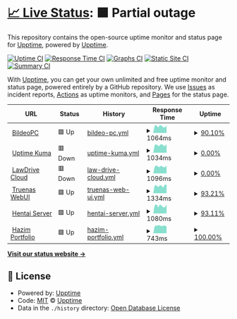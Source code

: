 # [📈 Live Status](https://uptime.lawcloud.page): <!--live status--> **🟧 Partial outage**

This repository contains the open-source uptime monitor and status page for [Upptime](https://upptime.js.org), powered by [Upptime](https://github.com/upptime/upptime).

[![Uptime CI](https://github.com/TheBlankness/uptime-lawcloud/workflows/Uptime%20CI/badge.svg)](https://github.com/TheBlankness/uptime-lawcloud/actions?query=workflow%3A%22Uptime+CI%22)
[![Response Time CI](https://github.com/TheBlankness/uptime-lawcloud/workflows/Response%20Time%20CI/badge.svg)](https://github.com/TheBlankness/uptime-lawcloud/actions?query=workflow%3A%22Response+Time+CI%22)
[![Graphs CI](https://github.com/TheBlankness/uptime-lawcloud/workflows/Graphs%20CI/badge.svg)](https://github.com/TheBlankness/uptime-lawcloud/actions?query=workflow%3A%22Graphs+CI%22)
[![Static Site CI](https://github.com/TheBlankness/uptime-lawcloud/workflows/Static%20Site%20CI/badge.svg)](https://github.com/TheBlankness/uptime-lawcloud/actions?query=workflow%3A%22Static+Site+CI%22)
[![Summary CI](https://github.com/TheBlankness/uptime-lawcloud/workflows/Summary%20CI/badge.svg)](https://github.com/TheBlankness/uptime-lawcloud/actions?query=workflow%3A%22Summary+CI%22)

With [Upptime](https://upptime.js.org), you can get your own unlimited and free uptime monitor and status page, powered entirely by a GitHub repository. We use [Issues](https://github.com/upptime/upptime/issues) as incident reports, [Actions](https://github.com/TheBlankness/uptime-lawcloud/actions) as uptime monitors, and [Pages](https://lawcloud.page) for the status page.

<!--start: status pages-->
<!-- This summary is generated by Upptime (https://github.com/upptime/upptime) -->
<!-- Do not edit this manually, your changes will be overwritten -->
<!-- prettier-ignore -->
| URL | Status | History | Response Time | Uptime |
| --- | ------ | ------- | ------------- | ------ |
| <img alt="" src="https://icons.duckduckgo.com/ip3/null.ico" height="13"> [BildeoPC](www.bildeopc.com) | 🟩 Up | [bildeo-pc.yml](https://github.com/TheBlankness/uptime-lawcloud/commits/HEAD/history/bildeo-pc.yml) | <details><summary><img alt="Response time graph" src="./graphs/bildeo-pc/response-time-week.png" height="20"> 1064ms</summary><br><a href="https://uptime.lawcloud.page/history/bildeo-pc"><img alt="Response time 1086" src="https://img.shields.io/endpoint?url=https%3A%2F%2Fraw.githubusercontent.com%2FTheBlankness%2Fuptime-lawcloud%2FHEAD%2Fapi%2Fbildeo-pc%2Fresponse-time.json"></a><br><a href="https://uptime.lawcloud.page/history/bildeo-pc"><img alt="24-hour response time 1228" src="https://img.shields.io/endpoint?url=https%3A%2F%2Fraw.githubusercontent.com%2FTheBlankness%2Fuptime-lawcloud%2FHEAD%2Fapi%2Fbildeo-pc%2Fresponse-time-day.json"></a><br><a href="https://uptime.lawcloud.page/history/bildeo-pc"><img alt="7-day response time 1064" src="https://img.shields.io/endpoint?url=https%3A%2F%2Fraw.githubusercontent.com%2FTheBlankness%2Fuptime-lawcloud%2FHEAD%2Fapi%2Fbildeo-pc%2Fresponse-time-week.json"></a><br><a href="https://uptime.lawcloud.page/history/bildeo-pc"><img alt="30-day response time 997" src="https://img.shields.io/endpoint?url=https%3A%2F%2Fraw.githubusercontent.com%2FTheBlankness%2Fuptime-lawcloud%2FHEAD%2Fapi%2Fbildeo-pc%2Fresponse-time-month.json"></a><br><a href="https://uptime.lawcloud.page/history/bildeo-pc"><img alt="1-year response time 1086" src="https://img.shields.io/endpoint?url=https%3A%2F%2Fraw.githubusercontent.com%2FTheBlankness%2Fuptime-lawcloud%2FHEAD%2Fapi%2Fbildeo-pc%2Fresponse-time-year.json"></a></details> | <details><summary><a href="https://uptime.lawcloud.page/history/bildeo-pc">90.10%</a></summary><a href="https://uptime.lawcloud.page/history/bildeo-pc"><img alt="All-time uptime 91.71%" src="https://img.shields.io/endpoint?url=https%3A%2F%2Fraw.githubusercontent.com%2FTheBlankness%2Fuptime-lawcloud%2FHEAD%2Fapi%2Fbildeo-pc%2Fuptime.json"></a><br><a href="https://uptime.lawcloud.page/history/bildeo-pc"><img alt="24-hour uptime 66.67%" src="https://img.shields.io/endpoint?url=https%3A%2F%2Fraw.githubusercontent.com%2FTheBlankness%2Fuptime-lawcloud%2FHEAD%2Fapi%2Fbildeo-pc%2Fuptime-day.json"></a><br><a href="https://uptime.lawcloud.page/history/bildeo-pc"><img alt="7-day uptime 90.10%" src="https://img.shields.io/endpoint?url=https%3A%2F%2Fraw.githubusercontent.com%2FTheBlankness%2Fuptime-lawcloud%2FHEAD%2Fapi%2Fbildeo-pc%2Fuptime-week.json"></a><br><a href="https://uptime.lawcloud.page/history/bildeo-pc"><img alt="30-day uptime 86.28%" src="https://img.shields.io/endpoint?url=https%3A%2F%2Fraw.githubusercontent.com%2FTheBlankness%2Fuptime-lawcloud%2FHEAD%2Fapi%2Fbildeo-pc%2Fuptime-month.json"></a><br><a href="https://uptime.lawcloud.page/history/bildeo-pc"><img alt="1-year uptime 91.71%" src="https://img.shields.io/endpoint?url=https%3A%2F%2Fraw.githubusercontent.com%2FTheBlankness%2Fuptime-lawcloud%2FHEAD%2Fapi%2Fbildeo-pc%2Fuptime-year.json"></a></details>
| <img alt="" src="https://icons.duckduckgo.com/ip3/null.ico" height="13"> [Uptime Kuma](status.lawcloud.page) | 🟥 Down | [uptime-kuma.yml](https://github.com/TheBlankness/uptime-lawcloud/commits/HEAD/history/uptime-kuma.yml) | <details><summary><img alt="Response time graph" src="./graphs/uptime-kuma/response-time-week.png" height="20"> 1034ms</summary><br><a href="https://uptime.lawcloud.page/history/uptime-kuma"><img alt="Response time 1626" src="https://img.shields.io/endpoint?url=https%3A%2F%2Fraw.githubusercontent.com%2FTheBlankness%2Fuptime-lawcloud%2FHEAD%2Fapi%2Fuptime-kuma%2Fresponse-time.json"></a><br><a href="https://uptime.lawcloud.page/history/uptime-kuma"><img alt="24-hour response time 0" src="https://img.shields.io/endpoint?url=https%3A%2F%2Fraw.githubusercontent.com%2FTheBlankness%2Fuptime-lawcloud%2FHEAD%2Fapi%2Fuptime-kuma%2Fresponse-time-day.json"></a><br><a href="https://uptime.lawcloud.page/history/uptime-kuma"><img alt="7-day response time 1034" src="https://img.shields.io/endpoint?url=https%3A%2F%2Fraw.githubusercontent.com%2FTheBlankness%2Fuptime-lawcloud%2FHEAD%2Fapi%2Fuptime-kuma%2Fresponse-time-week.json"></a><br><a href="https://uptime.lawcloud.page/history/uptime-kuma"><img alt="30-day response time 984" src="https://img.shields.io/endpoint?url=https%3A%2F%2Fraw.githubusercontent.com%2FTheBlankness%2Fuptime-lawcloud%2FHEAD%2Fapi%2Fuptime-kuma%2Fresponse-time-month.json"></a><br><a href="https://uptime.lawcloud.page/history/uptime-kuma"><img alt="1-year response time 1626" src="https://img.shields.io/endpoint?url=https%3A%2F%2Fraw.githubusercontent.com%2FTheBlankness%2Fuptime-lawcloud%2FHEAD%2Fapi%2Fuptime-kuma%2Fresponse-time-year.json"></a></details> | <details><summary><a href="https://uptime.lawcloud.page/history/uptime-kuma">0.00%</a></summary><a href="https://uptime.lawcloud.page/history/uptime-kuma"><img alt="All-time uptime 55.74%" src="https://img.shields.io/endpoint?url=https%3A%2F%2Fraw.githubusercontent.com%2FTheBlankness%2Fuptime-lawcloud%2FHEAD%2Fapi%2Fuptime-kuma%2Fuptime.json"></a><br><a href="https://uptime.lawcloud.page/history/uptime-kuma"><img alt="24-hour uptime 0.00%" src="https://img.shields.io/endpoint?url=https%3A%2F%2Fraw.githubusercontent.com%2FTheBlankness%2Fuptime-lawcloud%2FHEAD%2Fapi%2Fuptime-kuma%2Fuptime-day.json"></a><br><a href="https://uptime.lawcloud.page/history/uptime-kuma"><img alt="7-day uptime 0.00%" src="https://img.shields.io/endpoint?url=https%3A%2F%2Fraw.githubusercontent.com%2FTheBlankness%2Fuptime-lawcloud%2FHEAD%2Fapi%2Fuptime-kuma%2Fuptime-week.json"></a><br><a href="https://uptime.lawcloud.page/history/uptime-kuma"><img alt="30-day uptime 0.00%" src="https://img.shields.io/endpoint?url=https%3A%2F%2Fraw.githubusercontent.com%2FTheBlankness%2Fuptime-lawcloud%2FHEAD%2Fapi%2Fuptime-kuma%2Fuptime-month.json"></a><br><a href="https://uptime.lawcloud.page/history/uptime-kuma"><img alt="1-year uptime 55.74%" src="https://img.shields.io/endpoint?url=https%3A%2F%2Fraw.githubusercontent.com%2FTheBlankness%2Fuptime-lawcloud%2FHEAD%2Fapi%2Fuptime-kuma%2Fuptime-year.json"></a></details>
| <img alt="" src="https://icons.duckduckgo.com/ip3/null.ico" height="13"> [LawDrive Cloud](lawdrive.lawcloud.page) | 🟥 Down | [law-drive-cloud.yml](https://github.com/TheBlankness/uptime-lawcloud/commits/HEAD/history/law-drive-cloud.yml) | <details><summary><img alt="Response time graph" src="./graphs/law-drive-cloud/response-time-week.png" height="20"> 1096ms</summary><br><a href="https://uptime.lawcloud.page/history/law-drive-cloud"><img alt="Response time 1497" src="https://img.shields.io/endpoint?url=https%3A%2F%2Fraw.githubusercontent.com%2FTheBlankness%2Fuptime-lawcloud%2FHEAD%2Fapi%2Flaw-drive-cloud%2Fresponse-time.json"></a><br><a href="https://uptime.lawcloud.page/history/law-drive-cloud"><img alt="24-hour response time 0" src="https://img.shields.io/endpoint?url=https%3A%2F%2Fraw.githubusercontent.com%2FTheBlankness%2Fuptime-lawcloud%2FHEAD%2Fapi%2Flaw-drive-cloud%2Fresponse-time-day.json"></a><br><a href="https://uptime.lawcloud.page/history/law-drive-cloud"><img alt="7-day response time 1096" src="https://img.shields.io/endpoint?url=https%3A%2F%2Fraw.githubusercontent.com%2FTheBlankness%2Fuptime-lawcloud%2FHEAD%2Fapi%2Flaw-drive-cloud%2Fresponse-time-week.json"></a><br><a href="https://uptime.lawcloud.page/history/law-drive-cloud"><img alt="30-day response time 1279" src="https://img.shields.io/endpoint?url=https%3A%2F%2Fraw.githubusercontent.com%2FTheBlankness%2Fuptime-lawcloud%2FHEAD%2Fapi%2Flaw-drive-cloud%2Fresponse-time-month.json"></a><br><a href="https://uptime.lawcloud.page/history/law-drive-cloud"><img alt="1-year response time 1497" src="https://img.shields.io/endpoint?url=https%3A%2F%2Fraw.githubusercontent.com%2FTheBlankness%2Fuptime-lawcloud%2FHEAD%2Fapi%2Flaw-drive-cloud%2Fresponse-time-year.json"></a></details> | <details><summary><a href="https://uptime.lawcloud.page/history/law-drive-cloud">0.00%</a></summary><a href="https://uptime.lawcloud.page/history/law-drive-cloud"><img alt="All-time uptime 63.06%" src="https://img.shields.io/endpoint?url=https%3A%2F%2Fraw.githubusercontent.com%2FTheBlankness%2Fuptime-lawcloud%2FHEAD%2Fapi%2Flaw-drive-cloud%2Fuptime.json"></a><br><a href="https://uptime.lawcloud.page/history/law-drive-cloud"><img alt="24-hour uptime 0.00%" src="https://img.shields.io/endpoint?url=https%3A%2F%2Fraw.githubusercontent.com%2FTheBlankness%2Fuptime-lawcloud%2FHEAD%2Fapi%2Flaw-drive-cloud%2Fuptime-day.json"></a><br><a href="https://uptime.lawcloud.page/history/law-drive-cloud"><img alt="7-day uptime 0.00%" src="https://img.shields.io/endpoint?url=https%3A%2F%2Fraw.githubusercontent.com%2FTheBlankness%2Fuptime-lawcloud%2FHEAD%2Fapi%2Flaw-drive-cloud%2Fuptime-week.json"></a><br><a href="https://uptime.lawcloud.page/history/law-drive-cloud"><img alt="30-day uptime 19.98%" src="https://img.shields.io/endpoint?url=https%3A%2F%2Fraw.githubusercontent.com%2FTheBlankness%2Fuptime-lawcloud%2FHEAD%2Fapi%2Flaw-drive-cloud%2Fuptime-month.json"></a><br><a href="https://uptime.lawcloud.page/history/law-drive-cloud"><img alt="1-year uptime 63.06%" src="https://img.shields.io/endpoint?url=https%3A%2F%2Fraw.githubusercontent.com%2FTheBlankness%2Fuptime-lawcloud%2FHEAD%2Fapi%2Flaw-drive-cloud%2Fuptime-year.json"></a></details>
| <img alt="" src="https://icons.duckduckgo.com/ip3/null.ico" height="13"> [Truenas WebUI](truenas.lawcloud.page) | 🟩 Up | [truenas-web-ui.yml](https://github.com/TheBlankness/uptime-lawcloud/commits/HEAD/history/truenas-web-ui.yml) | <details><summary><img alt="Response time graph" src="./graphs/truenas-web-ui/response-time-week.png" height="20"> 1334ms</summary><br><a href="https://uptime.lawcloud.page/history/truenas-web-ui"><img alt="Response time 1536" src="https://img.shields.io/endpoint?url=https%3A%2F%2Fraw.githubusercontent.com%2FTheBlankness%2Fuptime-lawcloud%2FHEAD%2Fapi%2Ftruenas-web-ui%2Fresponse-time.json"></a><br><a href="https://uptime.lawcloud.page/history/truenas-web-ui"><img alt="24-hour response time 1426" src="https://img.shields.io/endpoint?url=https%3A%2F%2Fraw.githubusercontent.com%2FTheBlankness%2Fuptime-lawcloud%2FHEAD%2Fapi%2Ftruenas-web-ui%2Fresponse-time-day.json"></a><br><a href="https://uptime.lawcloud.page/history/truenas-web-ui"><img alt="7-day response time 1334" src="https://img.shields.io/endpoint?url=https%3A%2F%2Fraw.githubusercontent.com%2FTheBlankness%2Fuptime-lawcloud%2FHEAD%2Fapi%2Ftruenas-web-ui%2Fresponse-time-week.json"></a><br><a href="https://uptime.lawcloud.page/history/truenas-web-ui"><img alt="30-day response time 1236" src="https://img.shields.io/endpoint?url=https%3A%2F%2Fraw.githubusercontent.com%2FTheBlankness%2Fuptime-lawcloud%2FHEAD%2Fapi%2Ftruenas-web-ui%2Fresponse-time-month.json"></a><br><a href="https://uptime.lawcloud.page/history/truenas-web-ui"><img alt="1-year response time 1536" src="https://img.shields.io/endpoint?url=https%3A%2F%2Fraw.githubusercontent.com%2FTheBlankness%2Fuptime-lawcloud%2FHEAD%2Fapi%2Ftruenas-web-ui%2Fresponse-time-year.json"></a></details> | <details><summary><a href="https://uptime.lawcloud.page/history/truenas-web-ui">93.21%</a></summary><a href="https://uptime.lawcloud.page/history/truenas-web-ui"><img alt="All-time uptime 98.87%" src="https://img.shields.io/endpoint?url=https%3A%2F%2Fraw.githubusercontent.com%2FTheBlankness%2Fuptime-lawcloud%2FHEAD%2Fapi%2Ftruenas-web-ui%2Fuptime.json"></a><br><a href="https://uptime.lawcloud.page/history/truenas-web-ui"><img alt="24-hour uptime 67.33%" src="https://img.shields.io/endpoint?url=https%3A%2F%2Fraw.githubusercontent.com%2FTheBlankness%2Fuptime-lawcloud%2FHEAD%2Fapi%2Ftruenas-web-ui%2Fuptime-day.json"></a><br><a href="https://uptime.lawcloud.page/history/truenas-web-ui"><img alt="7-day uptime 93.21%" src="https://img.shields.io/endpoint?url=https%3A%2F%2Fraw.githubusercontent.com%2FTheBlankness%2Fuptime-lawcloud%2FHEAD%2Fapi%2Ftruenas-web-ui%2Fuptime-week.json"></a><br><a href="https://uptime.lawcloud.page/history/truenas-web-ui"><img alt="30-day uptime 98.39%" src="https://img.shields.io/endpoint?url=https%3A%2F%2Fraw.githubusercontent.com%2FTheBlankness%2Fuptime-lawcloud%2FHEAD%2Fapi%2Ftruenas-web-ui%2Fuptime-month.json"></a><br><a href="https://uptime.lawcloud.page/history/truenas-web-ui"><img alt="1-year uptime 98.87%" src="https://img.shields.io/endpoint?url=https%3A%2F%2Fraw.githubusercontent.com%2FTheBlankness%2Fuptime-lawcloud%2FHEAD%2Fapi%2Ftruenas-web-ui%2Fuptime-year.json"></a></details>
| <img alt="" src="https://icons.duckduckgo.com/ip3/null.ico" height="13"> [Hentai Server](hentai.lawcloud.page) | 🟩 Up | [hentai-server.yml](https://github.com/TheBlankness/uptime-lawcloud/commits/HEAD/history/hentai-server.yml) | <details><summary><img alt="Response time graph" src="./graphs/hentai-server/response-time-week.png" height="20"> 1080ms</summary><br><a href="https://uptime.lawcloud.page/history/hentai-server"><img alt="Response time 1048" src="https://img.shields.io/endpoint?url=https%3A%2F%2Fraw.githubusercontent.com%2FTheBlankness%2Fuptime-lawcloud%2FHEAD%2Fapi%2Fhentai-server%2Fresponse-time.json"></a><br><a href="https://uptime.lawcloud.page/history/hentai-server"><img alt="24-hour response time 1476" src="https://img.shields.io/endpoint?url=https%3A%2F%2Fraw.githubusercontent.com%2FTheBlankness%2Fuptime-lawcloud%2FHEAD%2Fapi%2Fhentai-server%2Fresponse-time-day.json"></a><br><a href="https://uptime.lawcloud.page/history/hentai-server"><img alt="7-day response time 1080" src="https://img.shields.io/endpoint?url=https%3A%2F%2Fraw.githubusercontent.com%2FTheBlankness%2Fuptime-lawcloud%2FHEAD%2Fapi%2Fhentai-server%2Fresponse-time-week.json"></a><br><a href="https://uptime.lawcloud.page/history/hentai-server"><img alt="30-day response time 1048" src="https://img.shields.io/endpoint?url=https%3A%2F%2Fraw.githubusercontent.com%2FTheBlankness%2Fuptime-lawcloud%2FHEAD%2Fapi%2Fhentai-server%2Fresponse-time-month.json"></a><br><a href="https://uptime.lawcloud.page/history/hentai-server"><img alt="1-year response time 1048" src="https://img.shields.io/endpoint?url=https%3A%2F%2Fraw.githubusercontent.com%2FTheBlankness%2Fuptime-lawcloud%2FHEAD%2Fapi%2Fhentai-server%2Fresponse-time-year.json"></a></details> | <details><summary><a href="https://uptime.lawcloud.page/history/hentai-server">93.11%</a></summary><a href="https://uptime.lawcloud.page/history/hentai-server"><img alt="All-time uptime 96.49%" src="https://img.shields.io/endpoint?url=https%3A%2F%2Fraw.githubusercontent.com%2FTheBlankness%2Fuptime-lawcloud%2FHEAD%2Fapi%2Fhentai-server%2Fuptime.json"></a><br><a href="https://uptime.lawcloud.page/history/hentai-server"><img alt="24-hour uptime 67.09%" src="https://img.shields.io/endpoint?url=https%3A%2F%2Fraw.githubusercontent.com%2FTheBlankness%2Fuptime-lawcloud%2FHEAD%2Fapi%2Fhentai-server%2Fuptime-day.json"></a><br><a href="https://uptime.lawcloud.page/history/hentai-server"><img alt="7-day uptime 93.11%" src="https://img.shields.io/endpoint?url=https%3A%2F%2Fraw.githubusercontent.com%2FTheBlankness%2Fuptime-lawcloud%2FHEAD%2Fapi%2Fhentai-server%2Fuptime-week.json"></a><br><a href="https://uptime.lawcloud.page/history/hentai-server"><img alt="30-day uptime 96.49%" src="https://img.shields.io/endpoint?url=https%3A%2F%2Fraw.githubusercontent.com%2FTheBlankness%2Fuptime-lawcloud%2FHEAD%2Fapi%2Fhentai-server%2Fuptime-month.json"></a><br><a href="https://uptime.lawcloud.page/history/hentai-server"><img alt="1-year uptime 96.49%" src="https://img.shields.io/endpoint?url=https%3A%2F%2Fraw.githubusercontent.com%2FTheBlankness%2Fuptime-lawcloud%2FHEAD%2Fapi%2Fhentai-server%2Fuptime-year.json"></a></details>
| <img alt="" src="https://icons.duckduckgo.com/ip3/null.ico" height="13"> [Hazim Portfolio](hazim.lawcloud.page) | 🟩 Up | [hazim-portfolio.yml](https://github.com/TheBlankness/uptime-lawcloud/commits/HEAD/history/hazim-portfolio.yml) | <details><summary><img alt="Response time graph" src="./graphs/hazim-portfolio/response-time-week.png" height="20"> 743ms</summary><br><a href="https://uptime.lawcloud.page/history/hazim-portfolio"><img alt="Response time 743" src="https://img.shields.io/endpoint?url=https%3A%2F%2Fraw.githubusercontent.com%2FTheBlankness%2Fuptime-lawcloud%2FHEAD%2Fapi%2Fhazim-portfolio%2Fresponse-time.json"></a><br><a href="https://uptime.lawcloud.page/history/hazim-portfolio"><img alt="24-hour response time 714" src="https://img.shields.io/endpoint?url=https%3A%2F%2Fraw.githubusercontent.com%2FTheBlankness%2Fuptime-lawcloud%2FHEAD%2Fapi%2Fhazim-portfolio%2Fresponse-time-day.json"></a><br><a href="https://uptime.lawcloud.page/history/hazim-portfolio"><img alt="7-day response time 743" src="https://img.shields.io/endpoint?url=https%3A%2F%2Fraw.githubusercontent.com%2FTheBlankness%2Fuptime-lawcloud%2FHEAD%2Fapi%2Fhazim-portfolio%2Fresponse-time-week.json"></a><br><a href="https://uptime.lawcloud.page/history/hazim-portfolio"><img alt="30-day response time 743" src="https://img.shields.io/endpoint?url=https%3A%2F%2Fraw.githubusercontent.com%2FTheBlankness%2Fuptime-lawcloud%2FHEAD%2Fapi%2Fhazim-portfolio%2Fresponse-time-month.json"></a><br><a href="https://uptime.lawcloud.page/history/hazim-portfolio"><img alt="1-year response time 743" src="https://img.shields.io/endpoint?url=https%3A%2F%2Fraw.githubusercontent.com%2FTheBlankness%2Fuptime-lawcloud%2FHEAD%2Fapi%2Fhazim-portfolio%2Fresponse-time-year.json"></a></details> | <details><summary><a href="https://uptime.lawcloud.page/history/hazim-portfolio">100.00%</a></summary><a href="https://uptime.lawcloud.page/history/hazim-portfolio"><img alt="All-time uptime 100.00%" src="https://img.shields.io/endpoint?url=https%3A%2F%2Fraw.githubusercontent.com%2FTheBlankness%2Fuptime-lawcloud%2FHEAD%2Fapi%2Fhazim-portfolio%2Fuptime.json"></a><br><a href="https://uptime.lawcloud.page/history/hazim-portfolio"><img alt="24-hour uptime 100.00%" src="https://img.shields.io/endpoint?url=https%3A%2F%2Fraw.githubusercontent.com%2FTheBlankness%2Fuptime-lawcloud%2FHEAD%2Fapi%2Fhazim-portfolio%2Fuptime-day.json"></a><br><a href="https://uptime.lawcloud.page/history/hazim-portfolio"><img alt="7-day uptime 100.00%" src="https://img.shields.io/endpoint?url=https%3A%2F%2Fraw.githubusercontent.com%2FTheBlankness%2Fuptime-lawcloud%2FHEAD%2Fapi%2Fhazim-portfolio%2Fuptime-week.json"></a><br><a href="https://uptime.lawcloud.page/history/hazim-portfolio"><img alt="30-day uptime 100.00%" src="https://img.shields.io/endpoint?url=https%3A%2F%2Fraw.githubusercontent.com%2FTheBlankness%2Fuptime-lawcloud%2FHEAD%2Fapi%2Fhazim-portfolio%2Fuptime-month.json"></a><br><a href="https://uptime.lawcloud.page/history/hazim-portfolio"><img alt="1-year uptime 100.00%" src="https://img.shields.io/endpoint?url=https%3A%2F%2Fraw.githubusercontent.com%2FTheBlankness%2Fuptime-lawcloud%2FHEAD%2Fapi%2Fhazim-portfolio%2Fuptime-year.json"></a></details>

<!--end: status pages-->

[**Visit our status website →**](https://lawcloud.page)

## 📄 License

- Powered by: [Upptime](https://github.com/upptime/upptime)
- Code: [MIT](./LICENSE) © [Upptime](https://upptime.js.org)
- Data in the `./history` directory: [Open Database License](https://opendatacommons.org/licenses/odbl/1-0/)
